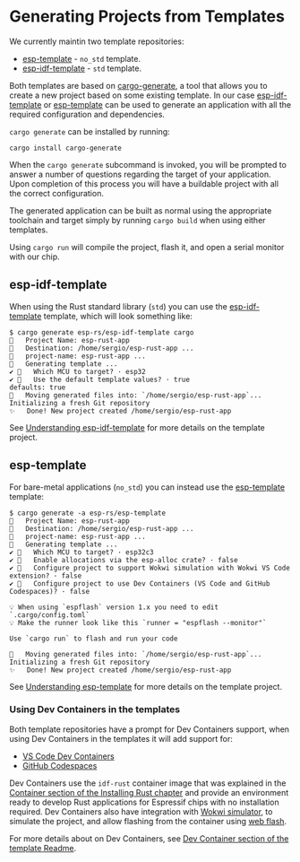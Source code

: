 # Generating Projects from Templates

We currently maintin two template repositories:
- [esp-template] - `no_std` template.
- [esp-idf-template] - `std` template.

Both templates are based on [cargo-generate], a tool that allows you to create a new project based on some existing template. In our case [esp-idf-template] or [esp-template] can be used to generate an application with all the required configuration and dependencies.

`cargo generate` can be installed by running:

```shell
cargo install cargo-generate
```

When the `cargo generate` subcommand is invoked, you will be prompted to answer a number of questions regarding the target of your application. Upon completion of this process you will have a buildable project with all the correct configuration.

The generated application can be built as normal using the appropriate toolchain and target simply by running `cargo build` when using either templates.

Using `cargo run` will compile the project, flash it, and open a serial monitor with our chip.

## esp-idf-template

When using the Rust standard library (`std`) you can use the [esp-idf-template] template, which will look something like:

```shell
$ cargo generate esp-rs/esp-idf-template cargo
🤷   Project Name: esp-rust-app
🔧   Destination: /home/sergio/esp-rust-app ...
🔧   project-name: esp-rust-app ...
🔧   Generating template ...
✔ 🤷   Which MCU to target? · esp32
✔ 🤷   Use the default template values? · true
defaults: true
🔧   Moving generated files into: `/home/sergio/esp-rust-app`...
Initializing a fresh Git repository
✨   Done! New project created /home/sergio/esp-rust-app
```
See [Understanding esp-idf-template] for more details on the template project.
## esp-template

For bare-metal applications (`no_std`) you can instead use the [esp-template] template:

```shell
$ cargo generate -a esp-rs/esp-template
🤷   Project Name: esp-rust-app
🔧   Destination: /home/sergio/esp-rust-app ...
🔧   project-name: esp-rust-app ...
🔧   Generating template ...
✔ 🤷   Which MCU to target? · esp32c3
✔ 🤷   Enable allocations via the esp-alloc crate? · false
✔ 🤷   Configure project to support Wokwi simulation with Wokwi VS Code extension? · false
✔ 🤷   Configure project to use Dev Containers (VS Code and GitHub Codespaces)? · false

💡 When using `espflash` version 1.x you need to edit `.cargo/config.toml`
💡 Make the runner look like this `runner = "espflash --monitor"`

Use `cargo run` to flash and run your code

🔧   Moving generated files into: `/home/sergio/esp-rust-app`...
Initializing a fresh Git repository
✨   Done! New project created /home/sergio/esp-rust-app
```
See [Understanding esp-template] for more details on the template project.

### Using Dev Containers in the templates

Both template repositories have a prompt for Dev Containers support, when using Dev Containers in the templates it will add support for:
-  [VS Code Dev Containers]
-  [GitHub Codespaces]

Dev Containers use the `idf-rust` container image that was explained in the [Container section of the Installing Rust chapter] and provide an environment ready to develop Rust applications for Espressif chips with no installation required. Dev Containers also have integration with [Wokwi simulator], to simulate the project, and allow flashing from the container using [web flash].

For more details about on Dev Containers, see [Dev Container section of the template Readme].

[cargo-generate]: https://github.com/cargo-generate/cargo-generate
[esp-idf-template]: https://github.com/esp-rs/esp-idf-template
[esp-template]: https://github.com/esp-rs/esp-template
[VS Code Dev Containers]: https://code.visualstudio.com/docs/remote/containers#_quick-start-open-an-existing-folder-in-a-container
[GitHub Codespaces]: https://docs.github.com/en/codespaces/developing-in-codespaces/creating-a-codespace
[Container section of the Installing Rust chapter]: ../installation/index.md#using-containers
[Wokwi simulator]: https://wokwi.com/
[web flash]: https://github.com/bjoernQ/esp-web-flash-server
[Dev Container section of the template Readme]: https://github.com/esp-rs/esp-template/tree/main/docs#dev-containers
[Understanding esp-template]: ./no-std-applications/understanding-esp-template.md
[Understanding esp-idf-template]: ./std-applications/understanding-esp-idf-template.md

